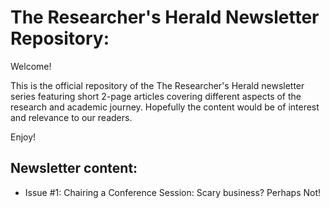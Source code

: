 # The Researcher's Herald Newsletter Repository:
Welcome!

This is the official repository of the The Researcher's Herald newsletter series featuring short 2-page articles covering different aspects of the research and academic journey. Hopefully the content would be of interest and relevance to our readers. 

Enjoy!

## Newsletter content:
* Issue #1: Chairing a Conference Session: Scary business? Perhaps Not!
